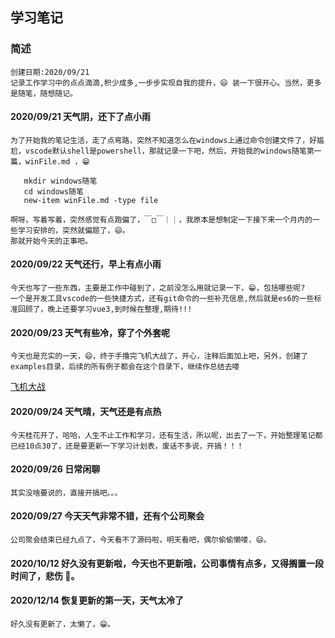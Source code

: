 ## 学习笔记

### 简述

    创建日期:2020/09/21
    记录工作学习中的点点滴滴,积少成多,一步步实现自我的提升，😄 装一下很开心。当然，更多是随笔，随想随记。

#### 2020/09/21 天气阴，还下了点小雨

    为了开始我的笔记生活，走了点弯路，突然不知道怎么在windows上通过命令创建文件了，好尴尬，vscode默认shell是powershell，那就记录一下吧，然后，开始我的windows随笔第一篇，winFile.md ，😁

```
   mkdir windows随笔
   cd windows随笔
   new-item winFile.md -type file
```

    啊呀，写着写着，突然感觉有点跑偏了，￣□￣｜｜，我原本是想制定一下接下来一个月内的一些学习安排的，突然就偏题了，😄。
    那就开始今天的正事吧。

#### 2020/09/22 天气还行，早上有点小雨

    今天也写了一些东西，主要是工作中碰到了，之前没怎么用就记录一下，😁，包括哪些呢?
    一个是开发工具vscode的一些快捷方式，还有git命令的一些补充信息,然后就是es6的一些标准回顾了，晚上还要学习vue3,到时候在整理,期待!!!

#### 2020/09/23 天气有些冷，穿了个外套呢

    今天也是充实的一天，😄，终于手撸完飞机大战了，开心，注释后面加上吧，另外，创建了examples目录，后续的所有例子都会在这个目录下，继续作总结去喽

[飞机大战](file:///G:/学习笔记/examples/vue-next/play_plane/package.json)

#### 2020/09/24 天气晴，天气还是有点热

    今天桂花开了，哈哈，人生不止工作和学习，还有生活，所以呢，出去了一下，开始整理笔记都已经10点30了，还是要更新一下学习计划表，废话不多说，开搞！！！

#### 2020/09/26 日常闲聊

    其实没啥要说的，直接开搞吧。。。

#### 2020/09/27 今天天气非常不错，还有个公司聚会

    公司聚会结束已经九点了，今天看不了源码啦，明天看吧，偶尔偷偷懒喽，😄。

#### 2020/10/12 好久没有更新啦，今天也不更新哦，公司事情有点多，又得搁置一段时间了，悲伤 🙁。

#### 2020/12/14 恢复更新的第一天，天气太冷了

    好久没有更新了，太懒了，😁。
